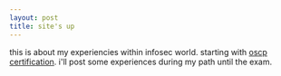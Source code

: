 ```yaml
---
layout: post
title: site's up
---
```


this is about my experiencies within infosec world. starting with [oscp certification](https://www.offensive-security.com/information-security-certifications/oscp-offensive-security-certified-professional/). i'll post some experiences during my path until the exam.
